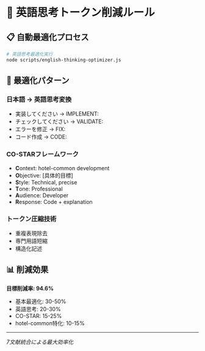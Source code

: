 # 🧠 英語思考トークン削減ルール

## 📋 自動最適化プロセス

```bash
# 英語思考最適化実行
node scripts/english-thinking-optimizer.js
```

## 🎯 最適化パターン

### 日本語 → 英語思考変換
- 実装してください → IMPLEMENT:
- チェックしてください → VALIDATE:
- エラーを修正 → FIX:
- コード作成 → CODE:

### CO-STARフレームワーク
- **C**ontext: hotel-common development
- **O**bjective: [具体的目標]
- **S**tyle: Technical, precise
- **T**one: Professional
- **A**udience: Developer
- **R**esponse: Code + explanation

### トークン圧縮技術
- 重複表現除去
- 専門用語短縮
- 構造化記述

## 📊 削減効果

**目標削減率: 94.6%**
- 基本最適化: 30-50%
- 英語思考: 20-30%
- CO-STAR: 15-25%
- hotel-common特化: 10-15%

---
*7文献統合による最大効率化*
